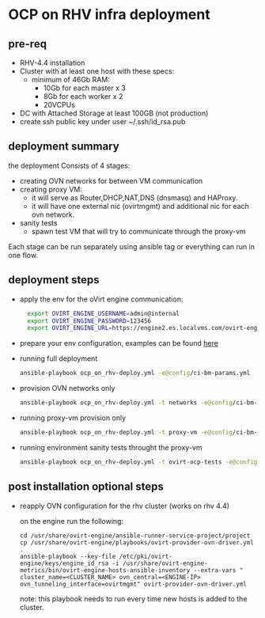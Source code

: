# OCP on RHV infra deployment

## pre-req

- RHV-4.4 installation
- Cluster with at least one host with these specs:
  - minimum of 46Gb RAM:
    - 10Gb for each master x 3
    - 8Gb for each worker x 2
    - 20VCPUs
- DC with Attached Storage at least 100GB (not production)
- create ssh public key under user ~/.ssh/id_rsa.pub

## deployment summary

the deployment Consists of 4 stages:

- creating OVN networks for between VM communication
- creating proxy VM:
  - it will serve as Router,DHCP,NAT,DNS (dnsmasq) and HAProxy.
  - it will have one external nic (ovirtmgmt) and additional nic for each ovn network.
- sanity tests
  - spawn test VM that will try to communicate through the proxy-vm
  
Each stage can be run separately using ansible tag or everything can run in one flow.

## deployment steps

- apply the env for the oVirt engine communication:
  ```bash
    export OVIRT_ENGINE_USERNAME=admin@internal
    export OVIRT_ENGINE_PASSWORD=123456
    export OVIRT_ENGINE_URL=https://engine2.es.localvms.com/ovirt-engine/api
  ```

- prepare your env configuration, examples can be found [here](https://github.com/oVirt/ocp-on-ovirt/tree/master/ocp-on-rhv-ci/deploy-env/config)
  
- running full deployment
  
  ```bash
  ansible-playbook ocp_on_rhv-deploy.yml -e@config/ci-bm-params.yml
  ```

- provision OVN networks only
  
  ```bash
  ansible-playbook ocp_on_rhv-deploy.yml -t networks -e@config/ci-bm-params.yml
  ```

- running proxy-vm provision only
  
  ```bash
  ansible-playbook ocp_on_rhv-deploy.yml -t proxy-vm -e@config/ci-bm-params.yml
  ```

- running environment sanity tests throught the proxy-vm
  
  ```bash
  ansible-playbook ocp_on_rhv-deploy.yml -t ovirt-ocp-tests -e@config/ci-bm-params.yml
  ```

## post installation optional steps

- reapply OVN configuration for the rhv cluster (works on rhv 4.4)
  
  on the engine run the following:

  ```shell
  cd /usr/share/ovirt-engine/ansible-runner-service-project/project
  cp /usr/share/ovirt-engine/playbooks/ovirt-provider-ovn-driver.yml .
  ansible-playbook --key-file /etc/pki/ovirt-engine/keys/engine_id_rsa -i /usr/share/ovirt-engine-metrics/bin/ovirt-engine-hosts-ansible-inventory --extra-vars " cluster_name=<CLUSTER_NAME> ovn_central=<ENGINE-IP> ovn_tunneling_interface=ovirtmgmt" ovirt-provider-ovn-driver.yml
  ```
  note: this playbook needs to  run every time new hosts is added to the cluster.
